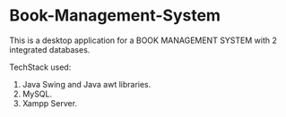 # Book-Management-System
This is a desktop application for a BOOK MANAGEMENT SYSTEM with 2 integrated databases.

TechStack used:
1. Java Swing and Java awt libraries.
2. MySQL.
3. Xampp Server.
